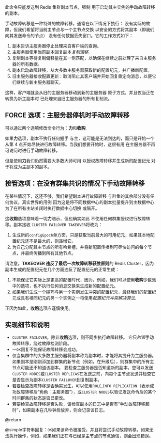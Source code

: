 此命令只能发送到 Redis 集群副本节点，强制
用于启动其主实例的手动故障转移的副本。

手动故障转移是一种特殊的故障转移，通常在以下情况下执行：
没有实际的故障，但我们希望将当前主节点与一个主节点交换
以安全的方式将其副本（即我们向其发送命令的节点）
没有任何数据丢失窗口。它的工作方式如下：

1.  副本告诉主服务器停止处理来自客户端的查询。
2.  主服务器使用当前副本回复副本*复制偏移*.
3.  复制副本等待复制偏移量在其一侧匹配，以确保在继续之前处理了来自主服务器的所有数据。
4.  副本启动故障转移，从大多数主服务器获取新的配置纪元，并广播新配置。
5.  旧主服务器接收配置更新：取消阻止其客户端并开始回复重定向消息，以便它们继续与新主服务器聊天。

这样，客户端就会从旧的主服务器移动到新的主服务器
原子方式，并且仅当正在转换为新主副本时
已处理来自旧主服务器的所有复制流。

## FORCE 选项：主服务器停机时手动故障转移

可以通过两个选项修改命令行为：**力**和**收购**.

如果**力**选项，副本不执行任何握手
与主，这可能是无法到达的，而只是开始一个
从第 4 点开始尽快进行故障转移。当我们想要开始时，这很有用
在主服务器不再可访问时进行手动故障转移。

但是使用**力**我们仍然需要大多数大师可用
以授权故障转移并生成新的配置纪元
对于将成为主副本的副本。

## 接管选项：在没有群集共识的情况下手动故障转移

在某些情况下，这还不够，我们希望副本进行故障转移
与群集的其余部分没有任何协议。真实世界的用例
因为这是将不同数据中心的副本批量提升到主数据中心
为了在所有主站关闭时执行数据中心切换
或隔开。

这**收购**选项意味着一切**力**暗示，但也确实如此
不使用任何群集授权进行故障转移。副本接收
`CLUSTER FAILOVER TAKEOVER`将改为：

1.  生成新的`configEpoch`单方面，只是获取当前最大的可用纪元，如果其本地配置纪元还不是最大的，则递增它。
2.  为自己分配其主节点的所有哈希槽，并将新配置传播到可尽快访问的每个节点，并最终传播到所有其他节点。

请注意，**TAKEOVER 违反了最后一次故障转移获胜原则**的 Redis Cluster，因为副本生成的配置纪元在几个方面违反了配置纪元的正常生成：

1.  不能保证它实际上是更高的配置时代，因为，例如，我们可以使用**收购**少数派中的选项，也不执行任何消息交换来生成新的配置纪元。
2.  如果我们生成一个碰巧与另一个实例发生冲突的配置纪元，最终我们的配置纪元或具有相同纪元的另一个实例之一将使用*配置纪元冲突解决算法*.

正因为如此，**收购**选项应谨慎使用。

## 实现细节和说明

*   `CLUSTER FAILOVER`，除非**收购**选项，则不同步执行故障转移。
    它只*附表*手动故障转移，绕过故障检测阶段。
*   一`OK`回复不能保证故障转移会成功。
*   仅当集群中的大多数主服务器将副本称为副本时，才能将其提升为主服务器。
    如果副本是刚刚添加到群集的新节点（例如，在升级后），则群集中的所有主节点可能还不知道该副本。
    要检查主服务器是否知道新的副本，您可以发送`CLUSTER NODES`或`CLUSTER REPLICAS`在发送之前，向每个主节点发送并检查它是否显示为副本`CLUSTER FAILOVER`到复制副本。
*   若要检查故障转移是否确实发生，可以使用`ROLE`,`INFO REPLICATION`（表示成功故障转移后“角色：主服务器”），或`CLUSTER NODES`以验证发送命令后的某个时间群集的状态是否已更改。
*   若要检查故障转移是否失败，请检查副本的日志中是否有“手动故障转移超时”，如果副本在几秒钟后放弃，则会记录该日志。

@return

@simple字符串回复：`OK`如果该命令被接受，并且将尝试手动故障转移。如果无法执行操作，例如，如果我们正在与已经是主节点的节点通信，则会出现错误。
